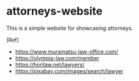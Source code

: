 # attorneys-website

This is a simple website for showcasing attorneys.

[Ref]

- https://www.muramatsu-law-office.com/
- https://olympia-law.com/member
- https://horilaw.net/lawyers/
- https://pixabay.com/images/search/lawyer 
